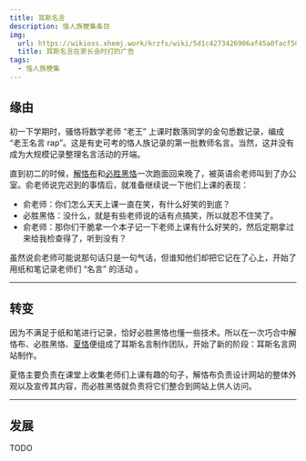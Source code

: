 ```yaml
---
title: 耳斯名言
description: 恪人族梗集条目
img:
  url: https://wikioss.xhemj.work/krzfs/wiki/5d1c4273426906af45a0facf507831f5.jpg
  title: 耳斯名言在家长会时打的广告
tags:
  - 恪人族梗集
---
```


## 缘由

初一下学期时，骚恪将数学老师 “老王” 上课时数落同学的金句悉数记录，编成 “老王名言 rap”。这是有史可考的恪人族记录的第一批教师名言。当然，这并没有成为大规模记录整理名言活动的开端。

直到初二的时候，[解恪布](解恪布)和[必胜黑恪](必胜黑恪)一次跑面回来晚了，被英语俞老师叫到了办公室。俞老师说完迟到的事情后，就准备继续说一下他们上课的表现：

- 俞老师：你们怎么天天上课一直在笑，有什么好笑的到底？
- 必胜黑恪：没什么，就是有些老师说的话有点搞笑，所以就忍不住笑了。
- 俞老师：那你们干脆拿一个本子记一下老师上课有什么好笑的，然后定期拿过来给我检查得了，听到没有？

虽然说俞老师可能说那句话只是一句气话，但谁知他们却把它记在了心上，开始了用纸和笔记录老师们 “名言” 的活动 。

<WImg src="https://wikioss.xhemj.work/krzfs/wiki/cfc67893b27bec96f22dae1ec159560a.jpg" title="耳斯名言在班级后墙写的广告" ></WImg>

---

## 转变

因为不满足于纸和笔进行记录，恰好必胜黑恪也懂一些技术。所以在一次巧合中解恪布、必胜黑恪、[夏恪](夏恪)便组成了耳斯名言制作团队，开始了新的阶段：耳斯名言网站制作。

夏恪主要负责在课堂上收集老师们上课有趣的句子，解恪布负责设计网站的整体外观以及宣传其内容，而必胜黑恪就负责将它们整合到网站上供人访问。

---

## 发展

TODO
